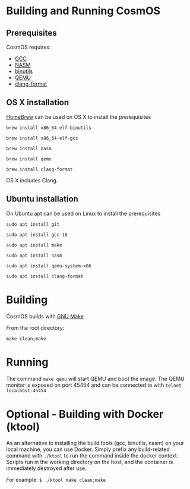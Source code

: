 
# Building and Running CosmOS

## Prerequisites

CosmOS requires:

* [GCC](https://gcc.gnu.org/)
* [NASM](http://nasm.us/)
* [binutils](https://www.gnu.org/software/binutils/)
* [QEMU](https://www.qemu.org/) 
* [clang-format](https://clang.llvm.org/docs/ClangFormat.html) 

## OS X installation

[HomeBrew](https://brew.sh/) can be used on OS X to install the prerequisites

`brew install x86_64-elf-binutils`

`brew install x86_64-elf-gcc`

`brew install nasm`

`brew install qemu`

`brew install clang-format`

OS X includes Clang.

## Ubuntu installation

On Ubuntu apt can be used on Linux to install the prerequisites

`sudo apt install git`

`sudo apt install gcc-10`

`sudo apt install make`

`sudo apt install nasm`

`sudo apt install qemu-system-x86`

`sudo apt install clang-format`

# Building

CosmOS builds with [GNU Make](https://www.gnu.org/software/make/)

From the root directory:

`make clean;make`

# Running

The command `make qemu` will start QEMU and boot the image.  The QEMU monitor is exposed on port 45454 and can be connected to with `telnet localhost:45454`

# Optional - Building with Docker (ktool)

As an alternative to installing the build tools (gcc, binutils, nasm) on your local machine, you can use Docker. Simply prefix any build-related command with `./ktool` to run the command inside the docker context. Scripts run in the working directory on the host, and the container is immediately destroyed after use.

For example: 
`$ ./ktool make clean;make`


